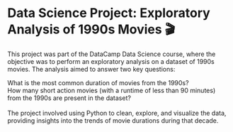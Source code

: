 # Data Science Project: Exploratory Analysis of 1990s Movies 🎬

This project was part of the DataCamp Data Science course, where the objective was to perform an exploratory analysis on a dataset of 1990s movies. The analysis aimed to answer two key questions:

What is the most common duration of movies from the 1990s? </br>
How many short action movies (with a runtime of less than 90 minutes) from the 1990s are present in the dataset?</br></br>
The project involved using Python to clean, explore, and visualize the data, providing insights into the trends of movie durations during that decade.
